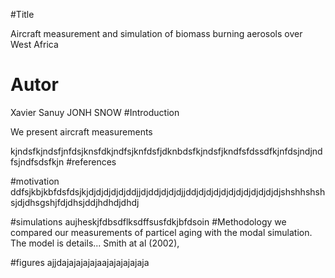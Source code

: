 

#Title

Aircraft measurement and simulation of biomass burning aerosols over West Africa

# Autor

Xavier Sanuy
JONH SNOW
#Introduction


We present aircraft measurements

kjndsfkjndsfjnfdsjknsfdkjndfsjknfdsfjdknbdsfkjndsfjkndfsfdssdfkjnfdsjndjndfsjndfsdsfkjn
#references

#motivation
ddfsjkbjkbfdsfdsjkjdjdjdjdjdjddjjdjddjdjdjdjjddjdjdjdjdjdjdjdjdjdjdjdjshshhshshsjdjdhsgshjfdjdhsjddjhdhdjdhdj

#simulations
aujheskjfdbsdflksdffsusfdkjbfdsoin
#Methodology
we compared our measurements of particel aging with the modal simulation. The model is details... Smith at al (2002), 

#figures
ajjdajajajajajaajajajajajaja

